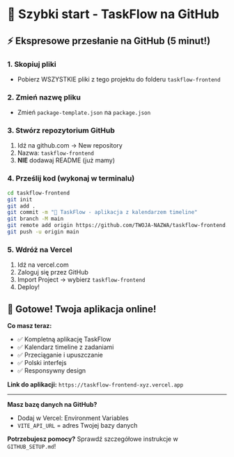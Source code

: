 # 🚀 Szybki start - TaskFlow na GitHub

## ⚡ Ekspresowe przesłanie na GitHub (5 minut!)

### 1. Skopiuj pliki
- Pobierz WSZYSTKIE pliki z tego projektu do folderu `taskflow-frontend`

### 2. Zmień nazwę pliku
- Zmień `package-template.json` na `package.json`

### 3. Stwórz repozytorium GitHub
1. Idź na github.com → New repository
2. Nazwa: `taskflow-frontend`
3. **NIE** dodawaj README (już mamy)

### 4. Prześlij kod (wykonaj w terminalu)
```bash
cd taskflow-frontend
git init
git add .
git commit -m "🎉 TaskFlow - aplikacja z kalendarzem timeline"
git branch -M main
git remote add origin https://github.com/TWOJA-NAZWA/taskflow-frontend.git
git push -u origin main
```

### 5. Wdróż na Vercel
1. Idź na vercel.com
2. Zaloguj się przez GitHub
3. Import Project → wybierz `taskflow-frontend`
4. Deploy!

## 🎯 Gotowe! Twoja aplikacja online!

**Co masz teraz:**
- ✅ Kompletną aplikację TaskFlow
- ✅ Kalendarz timeline z zadaniami
- ✅ Przeciąganie i upuszczanie
- ✅ Polski interfejs
- ✅ Responsywny design

**Link do aplikacji:**
`https://taskflow-frontend-xyz.vercel.app`

---

**Masz bazę danych na GitHub?**
- Dodaj w Vercel: Environment Variables
- `VITE_API_URL` = adres Twojej bazy danych

**Potrzebujesz pomocy?**
Sprawdź szczegółowe instrukcje w `GITHUB_SETUP.md`!